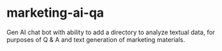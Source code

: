 # marketing-ai-qa
Gen AI chat bot with ability to add a directory to analyze textual data, for purposes of Q &amp; A and text generation of marketing materials.
